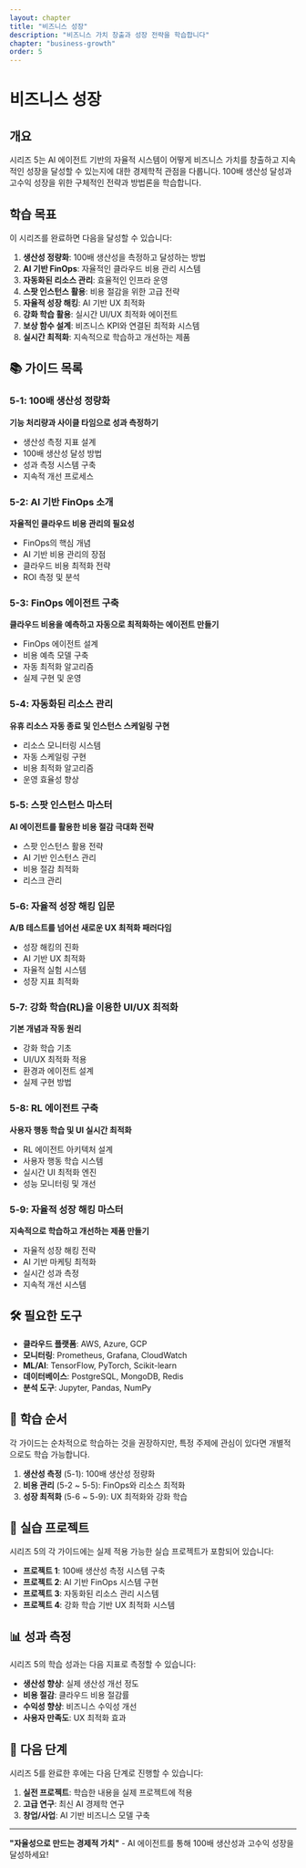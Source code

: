 ```yaml
---
layout: chapter
title: "비즈니스 성장"
description: "비즈니스 가치 창출과 성장 전략을 학습합니다"
chapter: "business-growth"
order: 5
---
```


# 비즈니스 성장

## 개요

시리즈 5는 AI 에이전트 기반의 자율적 시스템이 어떻게 비즈니스 가치를 창출하고 지속적인 성장을 달성할 수 있는지에 대한 경제학적 관점을 다룹니다. 100배 생산성 달성과 고수익 성장을 위한 구체적인 전략과 방법론을 학습합니다.

## 학습 목표

이 시리즈를 완료하면 다음을 달성할 수 있습니다:

1. **생산성 정량화**: 100배 생산성을 측정하고 달성하는 방법
2. **AI 기반 FinOps**: 자율적인 클라우드 비용 관리 시스템
3. **자동화된 리소스 관리**: 효율적인 인프라 운영
4. **스팟 인스턴스 활용**: 비용 절감을 위한 고급 전략
5. **자율적 성장 해킹**: AI 기반 UX 최적화
6. **강화 학습 활용**: 실시간 UI/UX 최적화 에이전트
7. **보상 함수 설계**: 비즈니스 KPI와 연결된 최적화 시스템
8. **실시간 최적화**: 지속적으로 학습하고 개선하는 제품

## 📚 가이드 목록

### 5-1: 100배 생산성 정량화
**기능 처리량과 사이클 타임으로 성과 측정하기**

- 생산성 측정 지표 설계
- 100배 생산성 달성 방법
- 성과 측정 시스템 구축
- 지속적 개선 프로세스

### 5-2: AI 기반 FinOps 소개
**자율적인 클라우드 비용 관리의 필요성**

- FinOps의 핵심 개념
- AI 기반 비용 관리의 장점
- 클라우드 비용 최적화 전략
- ROI 측정 및 분석

### 5-3: FinOps 에이전트 구축
**클라우드 비용을 예측하고 자동으로 최적화하는 에이전트 만들기**

- FinOps 에이전트 설계
- 비용 예측 모델 구축
- 자동 최적화 알고리즘
- 실제 구현 및 운영

### 5-4: 자동화된 리소스 관리
**유휴 리소스 자동 종료 및 인스턴스 스케일링 구현**

- 리소스 모니터링 시스템
- 자동 스케일링 구현
- 비용 최적화 알고리즘
- 운영 효율성 향상

### 5-5: 스팟 인스턴스 마스터
**AI 에이전트를 활용한 비용 절감 극대화 전략**

- 스팟 인스턴스 활용 전략
- AI 기반 인스턴스 관리
- 비용 절감 최적화
- 리스크 관리

### 5-6: 자율적 성장 해킹 입문
**A/B 테스트를 넘어선 새로운 UX 최적화 패러다임**

- 성장 해킹의 진화
- AI 기반 UX 최적화
- 자율적 실험 시스템
- 성장 지표 최적화

### 5-7: 강화 학습(RL)을 이용한 UI/UX 최적화
**기본 개념과 작동 원리**

- 강화 학습 기초
- UI/UX 최적화 적용
- 환경과 에이전트 설계
- 실제 구현 방법

### 5-8: RL 에이전트 구축
**사용자 행동 학습 및 UI 실시간 최적화**

- RL 에이전트 아키텍처 설계
- 사용자 행동 학습 시스템
- 실시간 UI 최적화 엔진
- 성능 모니터링 및 개선

### 5-9: 자율적 성장 해킹 마스터
**지속적으로 학습하고 개선하는 제품 만들기**

- 자율적 성장 해킹 전략
- AI 기반 마케팅 최적화
- 실시간 성과 측정
- 지속적 개선 시스템

## 🛠️ 필요한 도구

- **클라우드 플랫폼**: AWS, Azure, GCP
- **모니터링**: Prometheus, Grafana, CloudWatch
- **ML/AI**: TensorFlow, PyTorch, Scikit-learn
- **데이터베이스**: PostgreSQL, MongoDB, Redis
- **분석 도구**: Jupyter, Pandas, NumPy

## 📖 학습 순서

각 가이드는 순차적으로 학습하는 것을 권장하지만, 특정 주제에 관심이 있다면 개별적으로도 학습 가능합니다.

1. **생산성 측정** (5-1): 100배 생산성 정량화
2. **비용 관리** (5-2 ~ 5-5): FinOps와 리소스 최적화
3. **성장 최적화** (5-6 ~ 5-9): UX 최적화와 강화 학습

## 🎯 실습 프로젝트

시리즈 5의 각 가이드에는 실제 적용 가능한 실습 프로젝트가 포함되어 있습니다:

- **프로젝트 1**: 100배 생산성 측정 시스템 구축
- **프로젝트 2**: AI 기반 FinOps 시스템 구현
- **프로젝트 3**: 자동화된 리소스 관리 시스템
- **프로젝트 4**: 강화 학습 기반 UX 최적화 시스템

## 📊 성과 측정

시리즈 5의 학습 성과는 다음 지표로 측정할 수 있습니다:

- **생산성 향상**: 실제 생산성 개선 정도
- **비용 절감**: 클라우드 비용 절감률
- **수익성 향상**: 비즈니스 수익성 개선
- **사용자 만족도**: UX 최적화 효과

## 🚀 다음 단계

시리즈 5를 완료한 후에는 다음 단계로 진행할 수 있습니다:

1. **실전 프로젝트**: 학습한 내용을 실제 프로젝트에 적용
2. **고급 연구**: 최신 AI 경제학 연구
3. **창업/사업**: AI 기반 비즈니스 모델 구축

---

**"자율성으로 만드는 경제적 가치"** - AI 에이전트를 통해 100배 생산성과 고수익 성장을 달성하세요!
